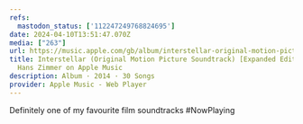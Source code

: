```yaml
---
refs:
  mastodon_status: ['112247249768824695']
date: 2024-04-10T13:51:47.070Z
media: ["263"]
url: https://music.apple.com/gb/album/interstellar-original-motion-picture-soundtrack-expanded/1533983552
title: Interstellar (Original Motion Picture Soundtrack) [Expanded Edition] by
  Hans Zimmer on Apple Music
description: Album · 2014 · 30 Songs
provider: Apple Music - Web Player
---
```


Definitely one of my favourite film soundtracks #NowPlaying
